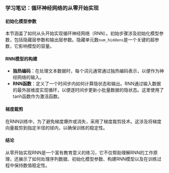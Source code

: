 ### 学习笔记：循环神经网络的从零开始实现

#### 初始化模型参数
本节涵盖了如何从头开始实现循环神经网络（RNN）。初始步骤涉及初始化模型参数，包括隐藏层参数和输出层参数。隐藏单元数`num_hiddens`是一个关键的超参数，它影响模型的容量。

#### RNN模型的构建
- **独热编码**：在处理文本数据时，每个词元通常通过独热编码表示，以便作为神经网络的输入。
- **RNN函数**：定义了一个时间步内如何计算隐状态和输出。RNN通过输入数据的最外层维度实现循环，以便逐时间步更新小批量数据的隐状态。这里使用了tanh函数作为激活函数。

#### 梯度裁剪
在RNN训练中，为了避免梯度爆炸或消失，采用了梯度裁剪技术。这涉及将梯度向量裁剪到指定半径的球内，以确保训练的稳定性。

#### 结论
从零开始实现RNN是一个富有教育意义的练习，它不仅帮助理解RNN的工作原理，还展示了如何处理序列数据、初始化模型参数、构建RNN模型以及在训练过程中保持数值稳定性。